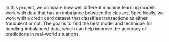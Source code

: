 In this project, we compare how well different machine learning models work with data that has an imbalance between the classes. Specifically, we work with a credit card dataset that classifies transactions as either fraudulent or not. The goal is to find the best model and technique for handling imbalanced data, which can help improve the accuracy of predictions in real-world situations.
